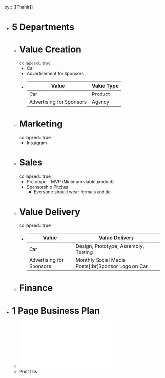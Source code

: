 by:: [[Thahir]]

- # 5 Departments
	- # Value Creation
	  collapsed:: true
		- Car
		- Advertisement for Sponsors
		- |Value|Value Type|
		  |--|--|
		  |Car|Product|
		  |Advertising for Sponsors|Agency|
	- # Marketing
	  collapsed:: true
		- Instagram
	- # Sales
	  collapsed:: true
		- Prototype - MVP (Minimum viable product)
		- Sponsorship Pitches
			- Everyone should wear formals and tie
	- # Value Delivery
	  collapsed:: true
		- |Value|Value Delivery|
		  |--|--|
		  |Car|Design, Prototype, Assembly, Testing|
		  |Advertising for Sponsors|Monthly Social Media Posts[:br]Sponsor Logo on Car|
	- # Finance
- # 1 Page Business Plan
	- ![business-plan.pdf](../assets/business-plan_1655752050975_0.pdf)
	- Print this